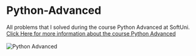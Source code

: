 
# Python-Advanced
All problems that I solved during the course Python Advanced at SoftUni.
<br/>
[Click Here for more information about the course Python Advanced](https://softuni.bg/trainings/3963/python-advanced-january-2023)
<br/>
<br/>
![Python Advanced](https://user-images.githubusercontent.com/114162692/207947099-8e168fca-bf06-4eab-990b-70191c472ffd.jpg)
